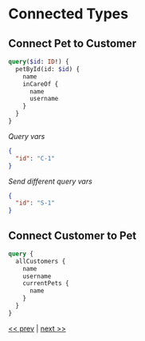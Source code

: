 # Connected Types

## Connect Pet to Customer

```graphql
query($id: ID!) {
  petById(id: $id) {
    name
    inCareOf {
      name
      username
    }
  }
}
```

_Query vars_

```json
{
  "id": "C-1"
}
```

_Send different query vars_

```json
{
  "id": "S-1"
}
```

## Connect Customer to Pet

```graphql
query {
  allCustomers {
    name
    username
    currentPets {
      name
    }
  }
}
```

[<< prev](https://github.com/MoonHighway/sample-instructor-guide/blob/master/instructor-notes/AM1-QueryLanguage/06-pet-library-variables.md) | [next >>](https://github.com/MoonHighway/sample-instructor-guide/blob/master/instructor-notes/AM1-QueryLanguage/08-pet-library-operation-names.md)
